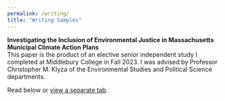 ```yaml
---
permalink: /writing/
title: "Writing Samples"
---
```


**Investigating the Inclusion of Environmental Justice in Massachusetts Municipal Climate Action Plans**   
This paper is the product of an elective senior independent study I completed at Middlebury College in Fall 2023. I was advised by Professor Christopher M. Klyza of the Environmental Studies and Political Science departments.

Read below or [view a separate tab](https://andya17.github.io/_pages/pdfs/ENVS700_Final_Report.pdf).  

<object data="https://andya17.github.io/_pages/pdfs/ENVS700_Final_Report.pdf" type="application/pdf" width="100%" height="100%"></object>
